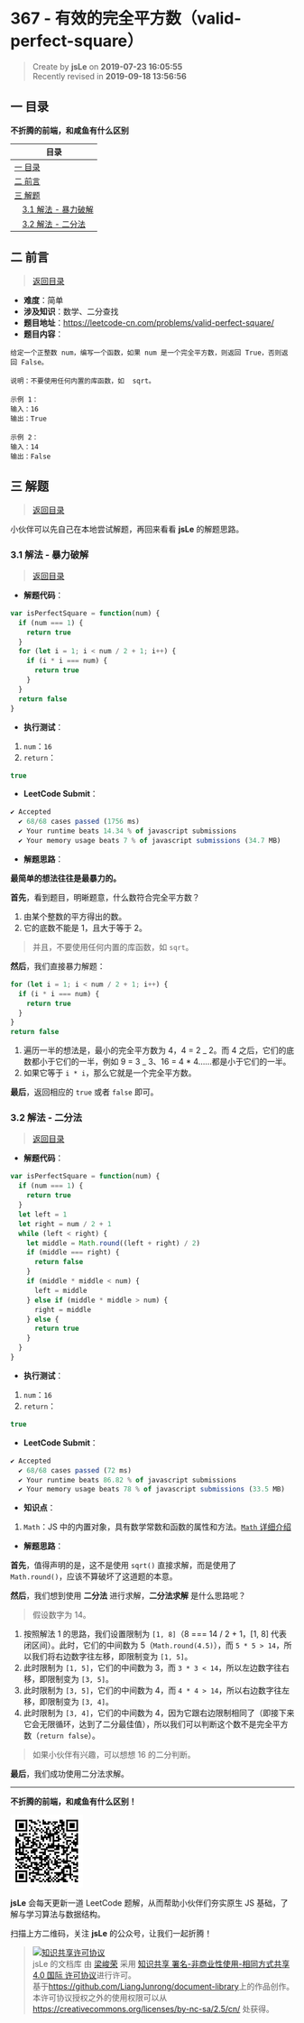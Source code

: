# 367 - 有效的完全平方数（valid-perfect-square）

> Create by **jsLe** on **2019-07-23 16:05:55**  
> Recently revised in **2019-09-18 13:56:56**

## <a name="chapter-one" id="chapter-one">一 目录</a>

**不折腾的前端，和咸鱼有什么区别**

| 目录                                                                                     |
| ---------------------------------------------------------------------------------------- |
| [一 目录](#chapter-one)                                                                  |
| <a name="catalog-chapter-two" id="catalog-chapter-two"></a>[二 前言](#chapter-two)       |
| <a name="catalog-chapter-three" id="catalog-chapter-three"></a>[三 解题](#chapter-three) |
| &emsp;[3.1 解法 - 暴力破解](#chapter-three-one)                                          |
| &emsp;[3.2 解法 - 二分法](#chapter-three-two)                                            |

## <a name="chapter-two" id="chapter-two">二 前言</a>

> [返回目录](#chapter-one)

- **难度**：简单
- **涉及知识**：数学、二分查找
- **题目地址**：https://leetcode-cn.com/problems/valid-perfect-square/
- **题目内容**：

```
给定一个正整数 num，编写一个函数，如果 num 是一个完全平方数，则返回 True，否则返回 False。

说明：不要使用任何内置的库函数，如  sqrt。

示例 1：
输入：16
输出：True

示例 2：
输入：14
输出：False
```

## <a name="chapter-three" id="chapter-three">三 解题</a>

> [返回目录](#chapter-one)

小伙伴可以先自己在本地尝试解题，再回来看看 **jsLe** 的解题思路。

### <a name="chapter-three-one" id="chapter-three-one">3.1 解法 - 暴力破解</a>

> [返回目录](#chapter-one)

- **解题代码**：

```js
var isPerfectSquare = function(num) {
  if (num === 1) {
    return true
  }
  for (let i = 1; i < num / 2 + 1; i++) {
    if (i * i === num) {
      return true
    }
  }
  return false
}
```

- **执行测试**：

1. `num`：`16`
2. `return`：

```js
true
```

- **LeetCode Submit**：

```js
✔ Accepted
  ✔ 68/68 cases passed (1756 ms)
  ✔ Your runtime beats 14.34 % of javascript submissions
  ✔ Your memory usage beats 7 % of javascript submissions (34.7 MB)
```

- **解题思路**：

**最简单的想法往往是最暴力的。**

**首先**，看到题目，明晰题意，什么数符合完全平方数？

1. 由某个整数的平方得出的数。
2. 它的底数不能是 1，且大于等于 2。

> 并且，不要使用任何内置的库函数，如 `sqrt`。

**然后**，我们直接暴力解题：

```js
for (let i = 1; i < num / 2 + 1; i++) {
  if (i * i === num) {
    return true
  }
}
return false
```

1. 遍历一半的想法是，最小的完全平方数为 4，4 = 2 _ 2。而 4 之后，它们的底数都小于它们的一半，例如 9 = 3 _ 3、16 = 4 \* 4……都是小于它们的一半。
2. 如果它等于 `i * i`，那么它就是一个完全平方数。

**最后**，返回相应的 `true` 或者 `false` 即可。

### <a name="chapter-three-two" id="chapter-three-two">3.2 解法 - 二分法</a>

> [返回目录](#chapter-one)

- **解题代码**：

```js
var isPerfectSquare = function(num) {
  if (num === 1) {
    return true
  }
  let left = 1
  let right = num / 2 + 1
  while (left < right) {
    let middle = Math.round((left + right) / 2)
    if (middle === right) {
      return false
    }
    if (middle * middle < num) {
      left = middle
    } else if (middle * middle > num) {
      right = middle
    } else {
      return true
    }
  }
}
```

- **执行测试**：

1. `num`：`16`
2. `return`：

```js
true
```

- **LeetCode Submit**：

```js
✔ Accepted
  ✔ 68/68 cases passed (72 ms)
  ✔ Your runtime beats 86.82 % of javascript submissions
  ✔ Your memory usage beats 78 % of javascript submissions (33.5 MB)
```

- **知识点**：

1. `Math`：JS 中的内置对象，具有数学常数和函数的属性和方法。[`Math` 详细介绍](https://github.com/LiangJunrong/document-library/blob/master/JavaScript-library/JavaScript/%E5%86%85%E7%BD%AE%E5%AF%B9%E8%B1%A1/Math/README.md)

- **解题思路**：

**首先**，值得声明的是，这不是使用 `sqrt()` 直接求解，而是使用了 `Math.round()`，应该不算破坏了这道题的本意。

**然后**，我们想到使用 **二分法** 进行求解，**二分法求解** 是什么思路呢？

> 假设数字为 14。

1. 按照解法 1 的思路，我们设置限制为 `[1, 8]`（8 === 14 / 2 + 1，[1, 8] 代表闭区间）。此时，它们的中间数为 5（`Math.round(4.5)`），而 `5 * 5 > 14`，所以我们将右边数字往左移，即限制变为 `[1, 5]`。
2. 此时限制为 `[1, 5]`，它们的中间数为 3，而 `3 * 3 < 14`，所以左边数字往右移，即限制变为 `[3, 5]`。
3. 此时限制为 `[3, 5]`，它们的中间数为 4，而 `4 * 4 > 14`，所以右边数字往左移，即限制变为 `[3, 4]`。
4. 此时限制为 `[3, 4]`，它们的中间数为 4，因为它跟右边限制相同了（即接下来它会无限循环，达到了二分最佳值），所以我们可以判断这个数不是完全平方数（`return false`）。

> 如果小伙伴有兴趣，可以想想 16 的二分判断。

**最后**，我们成功使用二分法求解。

---

**不折腾的前端，和咸鱼有什么区别！**

![图](../../../public-repertory/img/z-small-wechat-public-address.jpg)

**jsLe** 会每天更新一道 LeetCode 题解，从而帮助小伙伴们夯实原生 JS 基础，了解与学习算法与数据结构。

扫描上方二维码，关注 **jsLe** 的公众号，让我们一起折腾！

> <a rel="license" href="http://creativecommons.org/licenses/by-nc-sa/4.0/"><img alt="知识共享许可协议" style="border-width:0" src="https://i.creativecommons.org/l/by-nc-sa/4.0/88x31.png" /></a><br /><span xmlns:dct="http://purl.org/dc/terms/" property="dct:title">jsLe 的文档库</span> 由 <a xmlns:cc="http://creativecommons.org/ns#" href="https://github.com/LiangJunrong/document-library" property="cc:attributionName" rel="cc:attributionURL">梁峻荣</a> 采用 <a rel="license" href="http://creativecommons.org/licenses/by-nc-sa/4.0/">知识共享 署名-非商业性使用-相同方式共享 4.0 国际 许可协议</a>进行许可。<br />基于<a xmlns:dct="http://purl.org/dc/terms/" href="https://github.com/LiangJunrong/document-library" rel="dct:source">https://github.com/LiangJunrong/document-library</a>上的作品创作。<br />本许可协议授权之外的使用权限可以从 <a xmlns:cc="http://creativecommons.org/ns#" href="https://creativecommons.org/licenses/by-nc-sa/2.5/cn/" rel="cc:morePermissions">https://creativecommons.org/licenses/by-nc-sa/2.5/cn/</a> 处获得。
